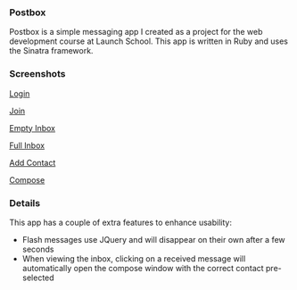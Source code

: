 ### Postbox

Postbox is a simple messaging app I created as a project for the web
development course at Launch School. This app is written in Ruby and uses
the Sinatra framework.

### Screenshots

[Login](https://drive.google.com/open?id=16S6vVtMplWR_-6si4fXXHJTRvR5psAqg)

[Join](https://drive.google.com/open?id=1yWjepLIWsf1rMJ4pjK9mcrKaxI0ixEAw)

[Empty Inbox](https://drive.google.com/open?id=1wToBN8xkiPkeBHU2XDX63Py48YvjflyU)

[Full Inbox](https://drive.google.com/open?id=1FjLypOzXkZfh5zhR0buhja3OED9aDE20)

[Add Contact](https://drive.google.com/open?id=1uOm7TtnHVBmyxe4mh8bgJ_vKbrlaWJwG)

[Compose](https://drive.google.com/open?id=1OkK6dKOO3HX3Pa2_cbPpslI1-zf6gT-c)

### Details

This app has a couple of extra features to enhance usability:

* Flash messages use JQuery and will disappear on their own after a few seconds
* When viewing the inbox, clicking on a received message will automatically open the compose window with the correct contact pre-selected
